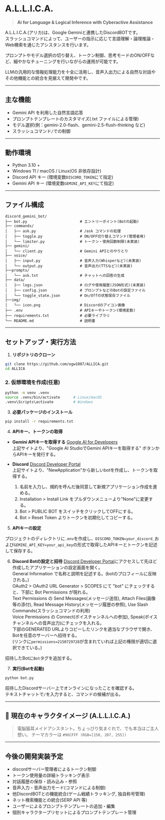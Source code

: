 # A.L.L.I.C.A.

> **Ai for Language & Logical Inference with Cyberactive Assistance**

A.L.L.I.C.A.(アリカ)は、Google Geminiと連携したDiscordBOTです。<br>
スラッシュコマンドによって、ユーザーの指示に応じて言語理解・論理推論・Web検索を通じたアシスタンスを行います。

プロンプトやモデル選択の切り替え、トークン制御、思考モードのON/OFFなど、細やかなチューニングを行いながらの運用が可能です。

LLMの汎用的な情報処理能力を十全に活用し、音声入出力による自然な対話やその他機能との統合を見据えて開発中です。

---

## 主な機能

- Gemini API を利用した自然言語応答
- プロンプトテンプレートのカスタマイズ(.txt ファイルによる管理)
- モデル選択(例：gemini-2.0-flash、gemini-2.5-flush-thinking など)
- スラッシュコマンド`/`での制御

---

## 動作環境

- Python 3.10 +
- Windows 11 / macOS / Linux(OS 非依存設計)
- Discord API キー (環境変数`DISCORD_TOKEN`にて指定)
- Gemini API キー (環境変数`GEMINI_API_KEY`にて指定)

---

## ファイル構成

```
discord_gemini_bot/
├── bot.py                        # エントリーポイント(Botの起動)
├── commands/
│   ├── ask.py                    # /ask コマンドの処理
│   ├── toggle.py                 # ON/OFF切り替えコマンド(管理者用)
│   └── limiter.py                # トークン・使用回数制限(未実装)
├── gemini/
│   └── client.py                 # Gemini APIとのやりとり
├── voice/
│   ├── input.py                  # 音声入力(Whisperなど)(未実装)
│   └── output.py                 # 音声出力(TTSなど)(未実装)
├──prompts/
│   └── ask.txt                   # チャットへの回答の生成
├── data/
│   ├── logs.json                 # ログや使用履歴(JSON形式)(未実装)
│   ├── config.json               # プロンプトなどのBotの設定ファイル
│   └── toggle_state.json         # On/Offの状態保存ファイル
├──img/
│   └── icon.png                  # Discordのアイコン画像
├── .env                          # APIキーやトークン(環境変数)
├── requirements.txt              # 必要ライブラリ
└── README.md                     # 説明書
```

---

## セットアップ・実行方法

1. **リポジトリのクローン**

```bash
git clone https://github.com/ogw1087/ALLICA.git
cd ALLICA
```

### 2. 仮想環境を作成(任意)

```bash
python -m venv .venv
source .venv/bin/activate      # Linux/macOS
.venv\Scripts\activate         # Windows
```

3. **必要パッケージのインストール**

```bash
pip install -r requirements.txt
```

4. **APIキー、トークンの取得**

- **Gemini APIキーを取得する**
[Google AI for Developers](https://ai.google.dev/gemini-api/docs/api-key?hl=ja)<br>
上記サイトより、"Google AI StudioでGemini APIキーを取得する" ボタンからAPIキーを発行する。

- **Discord**
[Discord Developer Portal](https://discord.com/developers/applications)<br>
上記サイトより、"NewApplication"から新しいbotを作成し、トークンを取得する。
    1. 名前を入力し、規約を呼んだ後同意して新規アプリケーション作成を進める。
    2. Installation > Install Link をプルダウンメニューより"None"に変更する。
    3. Bot > PUBLIC BOT をスイッチをクリックしてOFFにする。
    4. Bot > Reset Token よりトークンを初期化してコピーする。

5. **APIキーの設定**

プロジェクトのディレクトリに`.env`を作成し、`DISCORD_TOKEN=your_discord_`および`GEMINI_API_KEY=your_api_key`の形式で取得したAPIキーとトークンを記述して保存する。

6. **Discord Botの設定と招待**
[Discord Developer Portal](https://discord.com/developers/applications)にアクセスして先ほど作成したアプリケーションの設定画面を開く。<br>
General Information で名称と説明を記述する。(botのプロフィールに反映される。)<br>
OAuth2 > OAuth2 URL Generator > SCOPES にて "bot" にチェックすると、下部に Bot Permissions が現れる。<br>
Text Permissions の Send Messages(メッセージ送信), Attach Files(画像等の添付), Read Message History(メッセージ履歴の参照), Use Slash Commands(スラッシュコマンドの利用)<br>
Voice Permissions の Connect(ボイスチャンネルへの参加), Speak(ボイスチャンネルへの音声出力)にチェックを入れる。<br>
下部のGENERATED URLよりコピーしたリンクを適当なブラウザで開き、Botを任意のサーバーへ招待する。<br>
(リンクに`permissions=2150729728`が含まれていれば上記の権限が適切に選択できている。)

招待したBotに`Bot`タグを追加する。

7. **実行(Botを起動)**
```bash
python bot.py
```

招待したDiscordサーバー上でオンラインになったことを確認する。<br>
テキストチャットで`/`を入力すると、コマンドの候補が出る。

---

## 🐾 現在のキャラクタイメージ (A.L.L.I.C.A.)

> 電脳猫耳メイドアシスタント。ちょっぴり気まぐれで、でも本当はご主人想い。
> テーマカラーは `#96CFFF (RGB=[150, 207, 255])`

---

## 今後の開発実装予定
- discordサーバー管理者によるトークン制御
- トークン使用量の詳細トラッキング表示
- 対話履歴の保存・読み込み・参照
- 音声入力・音声出力モード(コマンドによる制御)
- 他DiscordBOTとの機能統合(ゲーム戦績トラッキング, 独自称号管理)
- ネット検索機能との統合(SERP API 等)
- ユーザーによるプロンプトテンプレートの追加・編集
- 個別キャラクタープリセットによるプロンプトテンプレート管理